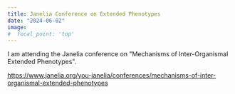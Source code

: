 ```yaml
---
title: Janelia Conference on Extended Phenotypes
date: "2024-06-02"
image:
#  focal_point: 'top'
---
```


I am attending the Janelia conference on "Mechanisms of Inter-Organismal Extended Phenotypes".

<!--more-->

<https://www.janelia.org/you-janelia/conferences/mechanisms-of-inter-organismal-extended-phenotypes>